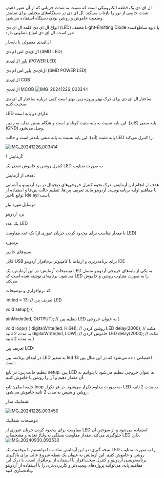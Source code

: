 ال ای دی یک قطعه الکترونیکی است که نسبت به شدت جریانی که از آن عبور دهیم، شدت خاصی از نور را بازتاب می‌کند. ال ای دی در دستگاه‌های مختلف برای نمایش وضعیت خاموش و روشن بودن دستگاه استفاده می‌شود.

انواع ال ای دی
کلمه ال ای دی (LED) مخفف Light-Emitting Diode یا دیود ساطع‌کننده نور است. ال ای دی انواع متفاوتی دارد:

ال‌ای‌دی معمولی یا پایه‌دار

ال‌ای‌دی اس ام دی (SMD LED) 

پاور ال‌ای‌دی (POWER LED)

ال‌ای‌دی پاور اس ام دی (SMD POWER LED)

ال‌ای‌دی COB 

ال‌ای‌دی MCOB
![IMG_20241226_003344](https://github.com/user-attachments/assets/08b8985b-8972-4735-b7f4-9e1faef1c304)

ساختار ال ای دی
برای درک بهتر پروژه زیر، بهتر است کمی درباره ساختار ال ای دی صحبت کنیم. 

LED دارای دو پایه است:

پایه منفی (کاتد):
این پایه نسبت به پایه مثبت کوتاه‌تر است و هنگام بستن مدار، به زمین (GND) وصل می‌شود.

پایه مثبت (آند): 
این پایه نسبت به پایه منفی بلندتر است و حالت LED را کنترل می‌کند.

![IMG_20241226_003414](https://github.com/user-attachments/assets/41921872-7cd0-41b3-a1e9-938857b669ee)

آزمایش 1: 

کنترل روشن و خاموش شدن یک LED به صورت متناوب

هدف از  آزمایش:

هدف از انجام این آزمایش، درک نحوه کنترل خروجی‌های دیجیتال در برد آردوینو و آشنایی با مفاهیم اولیه برنامه‌نویسی آردوینو مانند تعریف پین‌ها، تنظیم حالت پین‌ها و استفاده از توابع تاخیر (delay) است.

وسایل مورد نیاز:

برد آردوینو

یک عدد LED

یک عدد مقاومت (با مقدار مناسب برای محدود کردن جریان عبوری از LED)

بردبورد

سیم‌های جامپر

کابل USB برای برنامه‌ریزی و ارتباط با کامپیوتر
نرم‌افزار آردوینو IDE

توضیحات آزمایش:
در این آزمایش، یک LED به یکی از پایه‌های خروجی آردوینو متصل می‌شود. برنامه‌ای نوشته شده است که LED را به صورت متناوب روشن و خاموش می‌کند.

کد نرم‌افزاری و توضیحات:

int led = 13; // تعریف پین LED

void setup() {

  pinMode(led, OUTPUT); // تنظیم پین LED به عنوان خروجی
}

void loop() {
  digitalWrite(led, HIGH);  // روشن کردن LED
  delay(2000);               // مکث به مدت 2 ثانیه
  digitalWrite(led, LOW);   // خاموش کردن LED
  delay(2000);               // مکث به مدت 2 ثانیه
}

تعریف پین LED:

در ابتدای برنامه، پین LED به متغیر led اختصاص داده می‌شود که در این مثال پین 13 است.

تنظیم حالت پین: در تابع setup، پین LED به عنوان خروجی تنظیم می‌شود تا بتوانیم به آن مقدار دهیم و آن را روشن یا خاموش کنیم.

حلقه اصلی:
تابع loop به صورت مداوم تکرار می‌شود. در هر تکرار، LED به مدت 2 ثانیه روشن و سپس به مدت 2 ثانیه خاموش می‌شود.

شماتیک مدار:

![IMG_20241226_003450](https://github.com/user-attachments/assets/abfbe77b-34dd-431d-b76a-5ffd3f2ba2e5)

توضیحات شماتیک:

مقاومت برای محدود کردن جریان عبوری از LED استفاده می‌شود و از سوختن آن جلوگیری می‌کند. مقدار مقاومت بستگی به ولتاژ تغذیه و مشخصات LED دارد.
![IMG_20240930_092533](https://github.com/user-attachments/assets/dcc1765d-27a1-46dd-8b9c-67035a0b8006)



نتیجه گیری:
در این آزمایش ساده، ما توانستیم با موفقیت یک LED را به صورت متناوب روشن و خاموش کنیم. این آزمایش به عنوان یک نقطه شروع عالی برای یادگیری برنامه‌نویسی آردوینو و کنترل سخت‌افزار با استفاده از نرم‌افزار است. با درک این مفاهیم پایه، می‌توانید پروژه‌های پیچیده‌تر و کاربردی‌تری را با استفاده از آردوینو پیاده‌سازی کنید.
